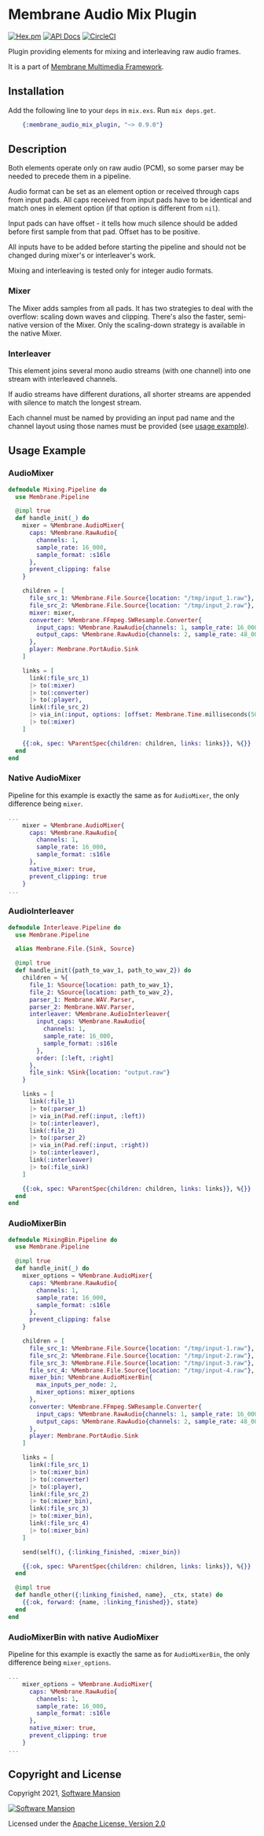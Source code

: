 # Membrane Audio Mix Plugin

[![Hex.pm](https://img.shields.io/hexpm/v/membrane_audio_mix_plugin.svg)](https://hex.pm/packages/membrane_audio_mix_plugin)
[![API Docs](https://img.shields.io/badge/api-docs-yellow.svg?style=flat)](https://hexdocs.pm/membrane_audio_mix_plugin/)
[![CircleCI](https://circleci.com/gh/membraneframework/membrane_audio_mix_plugin.svg?style=svg)](https://circleci.com/gh/membraneframework/membrane_audio_mix_plugin)

Plugin providing elements for mixing and interleaving raw audio frames.

It is a part of [Membrane Multimedia Framework](https://membraneframework.org).

## Installation

Add the following line to your `deps` in `mix.exs`. Run `mix deps.get`.

```elixir
	{:membrane_audio_mix_plugin, "~> 0.9.0"}
```

## Description

Both elements operate only on raw audio (PCM), so some parser may be needed to precede them in a pipeline.

Audio format can be set as an element option or received through caps from input pads. All
caps received from input pads have to be identical and match ones in element option (if that
option is different from `nil`).

Input pads can have offset - it tells how much silence should be added before first sample
from that pad. Offset has to be positive.

All inputs have to be added before starting the pipeline and should not be changed
during mixer's or interleaver's work.

Mixing and interleaving is tested only for integer audio formats.

### Mixer

The Mixer adds samples from all pads. It has two strategies to deal with the overflow:
scaling down waves and clipping. There's also the faster, semi-native version of the Mixer. 
Only the scaling-down strategy is available in the native Mixer.

### Interleaver

This element joins several mono audio streams (with one channel) into one stream with interleaved channels.

If audio streams have different durations, all shorter streams are appended with silence to match the longest stream.

Each channel must be named by providing an input pad name and the channel layout using those names must be provided (see [usage example](#audiointerleaver)).

## Usage Example

### AudioMixer

```elixir
defmodule Mixing.Pipeline do
  use Membrane.Pipeline

  @impl true
  def handle_init(_) do
    mixer = %Membrane.AudioMixer{
      caps: %Membrane.RawAudio{
        channels: 1,
        sample_rate: 16_000,
        sample_format: :s16le
      },
      prevent_clipping: false
    }

    children = [
      file_src_1: %Membrane.File.Source{location: "/tmp/input_1.raw"},
      file_src_2: %Membrane.File.Source{location: "/tmp/input_2.raw"},
      mixer: mixer,
      converter: %Membrane.FFmpeg.SWResample.Converter{
        input_caps: %Membrane.RawAudio{channels: 1, sample_rate: 16_000, sample_format: :s16le},
        output_caps: %Membrane.RawAudio{channels: 2, sample_rate: 48_000, sample_format: :s16le}
      },
      player: Membrane.PortAudio.Sink
    ]

    links = [
      link(:file_src_1)
      |> to(:mixer)
      |> to(:converter)
      |> to(:player),
      link(:file_src_2)
      |> via_in(:input, options: [offset: Membrane.Time.milliseconds(5000)])
      |> to(:mixer)
    ]

    {{:ok, spec: %ParentSpec{children: children, links: links}}, %{}}
  end
end
```

### Native AudioMixer

Pipeline for this example is exactly the same as for `AudioMixer`, the only difference 
being `mixer`.

```elixir
...
    mixer = %Membrane.AudioMixer{
      caps: %Membrane.RawAudio{
        channels: 1,
        sample_rate: 16_000,
        sample_format: :s16le
      },
      native_mixer: true, 
      prevent_clipping: true
    }
...
```

### AudioInterleaver

```elixir
defmodule Interleave.Pipeline do
  use Membrane.Pipeline

  alias Membrane.File.{Sink, Source}

  @impl true
  def handle_init({path_to_wav_1, path_to_wav_2}) do
    children = %{
      file_1: %Source{location: path_to_wav_1},
      file_2: %Source{location: path_to_wav_2},
      parser_1: Membrane.WAV.Parser,
      parser_2: Membrane.WAV.Parser,
      interleaver: %Membrane.AudioInterleaver{
        input_caps: %Membrane.RawAudio{
          channels: 1,
          sample_rate: 16_000,
          sample_format: :s16le
        },
        order: [:left, :right]
      },
      file_sink: %Sink{location: "output.raw"}
    }

    links = [
      link(:file_1)
      |> to(:parser_1)
      |> via_in(Pad.ref(:input, :left))
      |> to(:interleaver),
      link(:file_2)
      |> to(:parser_2)
      |> via_in(Pad.ref(:input, :right))
      |> to(:interleaver),
      link(:interleaver)
      |> to(:file_sink)
    ]

    {{:ok, spec: %ParentSpec{children: children, links: links}}, %{}}
  end
end
```

### AudioMixerBin

```elixir
defmodule MixingBin.Pipeline do
  use Membrane.Pipeline

  @impl true
  def handle_init(_) do
    mixer_options = %Membrane.AudioMixer{
      caps: %Membrane.RawAudio{
        channels: 1,
        sample_rate: 16_000,
        sample_format: :s16le
      },
      prevent_clipping: false
    }

    children = [
      file_src_1: %Membrane.File.Source{location: "/tmp/input-1.raw"},
      file_src_2: %Membrane.File.Source{location: "/tmp/input-2.raw"},
      file_src_3: %Membrane.File.Source{location: "/tmp/input-3.raw"},
      file_src_4: %Membrane.File.Source{location: "/tmp/input-4.raw"},
      mixer_bin: %Membrane.AudioMixerBin{
        max_inputs_per_node: 2,
        mixer_options: mixer_options
      },
      converter: %Membrane.FFmpeg.SWResample.Converter{
        input_caps: %Membrane.RawAudio{channels: 1, sample_rate: 16_000, sample_format: :s16le},
        output_caps: %Membrane.RawAudio{channels: 2, sample_rate: 48_000, sample_format: :s16le}
      },
      player: Membrane.PortAudio.Sink
    ]

    links = [
      link(:file_src_1)
      |> to(:mixer_bin)
      |> to(:converter)
      |> to(:player),
      link(:file_src_2)
      |> to(:mixer_bin),
      link(:file_src_3)
      |> to(:mixer_bin),
      link(:file_src_4)
      |> to(:mixer_bin)
    ]

    send(self(), {:linking_finished, :mixer_bin})

    {{:ok, spec: %ParentSpec{children: children, links: links}}, %{}}
  end

  @impl true
  def handle_other({:linking_finished, name}, _ctx, state) do
    {{:ok, forward: {name, :linking_finished}}, state}
  end
end
```

### AudioMixerBin with native AudioMixer

Pipeline for this example is exactly the same as for `AudioMixerBin`, the only difference 
being `mixer_options`.

```elixir
...
    mixer_options = %Membrane.AudioMixer{
      caps: %Membrane.RawAudio{
        channels: 1,
        sample_rate: 16_000,
        sample_format: :s16le
      },
      native_mixer: true, 
      prevent_clipping: true
    }
...
```

## Copyright and License

Copyright 2021, [Software Mansion](https://swmansion.com/?utm_source=git&utm_medium=readme&utm_campaign=membrane)

[![Software Mansion](https://logo.swmansion.com/logo?color=white&variant=desktop&width=200&tag=membrane-github)](https://swmansion.com/?utm_source=git&utm_medium=readme&utm_campaign=membrane)

Licensed under the [Apache License, Version 2.0](LICENSE)
